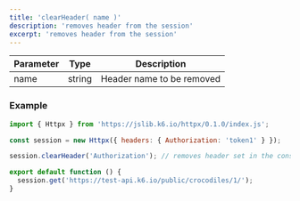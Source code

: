 ```yaml
---
title: 'clearHeader( name )'
description: 'removes header from the session'
excerpt: 'removes header from the session'
---
```



| Parameter   | Type      | Description                   |
|-------------|-----------|-------------------------------|
| name        | string    | Header name to be removed     |


### Example

<CodeGroup labels={[]}>

```javascript
import { Httpx } from 'https://jslib.k6.io/httpx/0.1.0/index.js';

const session = new Httpx({ headers: { Authorization: 'token1' } });

session.clearHeader('Authorization'); // removes header set in the constructor

export default function () {
  session.get('https://test-api.k6.io/public/crocodiles/1/');
}
```

</CodeGroup>